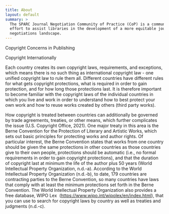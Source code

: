 ```yaml
---
title: About
layout: default
summary: >
  The SPARC Journal Negotiation Community of Practice (CoP) is a community-led
  effort to assist libraries in the development of a more equitable journal
  negotiations landscape.
---
```

Copyright Concerns in Publishing

Copyright Internationally

Each country creates its own copyright laws, requirements, and exceptions, which means there is no such thing as international copyright law - one unified copyright law to rule them all. Different countries have different rules for what gets copyright protections, what is required in order to gain protection, and for how long those protections last. It is therefore important to become familiar with the copyright laws of the individual countries in which you live and work in order to understand how to best protect your own work and how to reuse works created by others (third party works). 

How copyright is treated between countries can additionally be governed by trade agreements, treaties, or other means, which further complicates the issue (U.S. Copyright Office, 2021). One major treaty in this area is the Berne Convention for the Protection of Literary and Artistic Works, which sets out basic principles for protecting works and author rights. Of particular interest, the Berne Convention states that works from one country should be given the same protections in other countries as those countries give to their own people, protections should be automatic (i.e., no formal requirements in order to gain copyright protections), and that the duration of copyright last at minimum the life of the author plus 50 years (World Intellectual Property Organization, n.d.-a). According to the World Intellectual Property Organization (n.d.-b), to date, 179 countries are contracting parties to the Berne Convention, so many countries have laws that comply with at least the minimum protections set forth in the Berne Convention. The World Intellectual Property Organization also provides a free database, WIPO Lex  (<https://www.wipo.int/wipolex/en/index.html>), that you can use to search for copyright laws by country as well as treaties and judgments (n.d.-c).